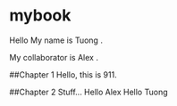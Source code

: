 # mybook
Hello
My
name
is
Tuong
.

My
collaborator
is
Alex
.

##Chapter 1
Hello, this is 911. 

##Chapter 2
Stuff...
Hello Alex
Hello Tuong